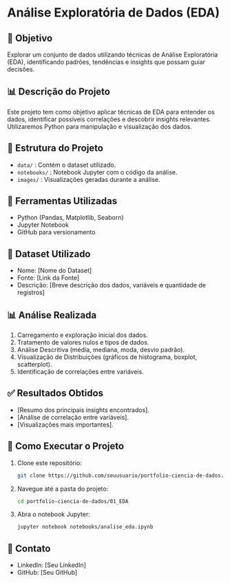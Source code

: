 # Análise Exploratória de Dados (EDA)

## 📌 Objetivo

Explorar um conjunto de dados utilizando técnicas de Análise Exploratória (EDA), identificando padrões, tendências e insights que possam guiar decisões.

## 📊 Descrição do Projeto

Este projeto tem como objetivo aplicar técnicas de EDA para entender os dados, identificar possíveis correlações e descobrir insights relevantes. Utilizaremos Python para manipulação e visualização dos dados.

## 📂 Estrutura do Projeto

* `data/` : Contém o dataset utilizado.
* `notebooks/` : Notebook Jupyter com o código da análise.
* `images/` : Visualizações geradas durante a análise.

## 🚀 Ferramentas Utilizadas

* Python (Pandas, Matplotlib, Seaborn)
* Jupyter Notebook
* GitHub para versionamento

## 📌 Dataset Utilizado

* Nome: \[Nome do Dataset]
* Fonte: \[Link da Fonte]
* Descrição: \[Breve descrição dos dados, variáveis e quantidade de registros]

## 📊 Análise Realizada

1. Carregamento e exploração inicial dos dados.
2. Tratamento de valores nulos e tipos de dados.
3. Análise Descritiva (média, mediana, moda, desvio padrão).
4. Visualização de Distribuições (gráficos de histograma, boxplot, scatterplot).
5. Identificação de correlações entre variáveis.

## ✅ Resultados Obtidos

* \[Resumo dos principais insights encontrados].
* \[Análise de correlação entre variáveis].
* \[Visualizações mais importantes].

## 🚦 Como Executar o Projeto

1. Clone este repositório:

   ```bash
   git clone https://github.com/seuusuario/portfolio-ciencia-de-dados.git
   ```
2. Navegue até a pasta do projeto:

   ```bash
   cd portfolio-ciencia-de-dados/01_EDA
   ```
3. Abra o notebook Jupyter:

   ```bash
   jupyter notebook notebooks/analise_eda.ipynb
   ```

## 📌 Contato

* LinkedIn: \[Seu LinkedIn]
* GitHub: \[Seu GitHub]
